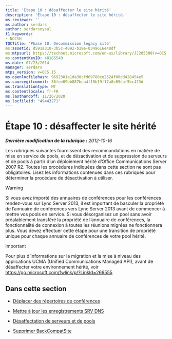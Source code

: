 ```yaml
---
title: 'Étape 10 : désaffecter le site hérité'
description: 'Étape 10 : désaffecter le site hérité.'
ms.reviewer: ''
ms.author: serdars
author: serdarsoysal
f1.keywords:
- NOCSH
TOCTitle: 'Phase 10: Decommission legacy site'
ms:assetid: d591a310-3b5c-4092-b19e-0349616e40df
ms:mtpsurl: https://technet.microsoft.com/en-us/library/JJ205300(v=OCS.15)
ms:contentKeyID: 48185540
ms.date: 07/23/2014
manager: serdars
mtps_version: v=OCS.15
ms.openlocfilehash: 9692301a1da38cfd69780ce2524f00dd428454e5
ms.sourcegitcommit: 36fee89bb887bea4f18b19f17a8c69daf5bc423d
ms.translationtype: MT
ms.contentlocale: fr-FR
ms.lasthandoff: 11/26/2020
ms.locfileid: "49443271"
---
```

# <a name="phase-10-decommission-legacy-site"></a>Étape 10 : désaffecter le site hérité

<div data-xmlns="http://www.w3.org/1999/xhtml">

<div class="topic" data-xmlns="http://www.w3.org/1999/xhtml" data-msxsl="urn:schemas-microsoft-com:xslt" data-cs="https://msdn.microsoft.com/">

<div data-asp="https://msdn2.microsoft.com/asp">



</div>

<div id="mainSection">

<div id="mainBody">

<span> </span>

_**Dernière modification de la rubrique :** 2012-10-16_

Les rubriques suivantes fournissent des recommandations en matière de mise en service de pools, et de désactivation et de suppression de serveurs et de pools à partir d’un déploiement hérité d’Office Communications Server 2007 R2. Toutes les procédures indiquées dans cette section ne sont pas obligatoires. Lisez les informations contenues dans ces rubriques pour déterminer la procédure de désactivation à utiliser.

<div>


> [!WARNING]  
> Si vous avez importé des annuaires de conférences pour les conférences rendez-vous sur Lync Server 2013, il est important de basculer la propriété de l’annuaire de conférences vers Lync Server 2013 avant de commencer à mettre vos pools en service. Si vous désorganisez un pool sans avoir préalablement transféré la propriété de l’annuaire de conférences, la fonctionnalité de connexion à toutes les réunions migrées ne fonctionnera plus. Vous devez effectuer cette étape pour une transition de propriété unique pour chaque annuaire de conférences de votre pool hérité.



</div>

<div>


> [!IMPORTANT]  
> Pour plus d’informations sur la migration et la mise à niveau des applications UCMA (Unified Communications Managed API), avant de désaffecter votre environnement hérité, voir <A href="https://go.microsoft.com/fwlink/p/?linkid=269555">https://go.microsoft.com/fwlink/p/?LinkId=269555</A>



</div>

<div>

## <a name="in-this-section"></a>Dans cette section

  - [Déplacer des répertoires de conférences](move-conference-directories.md)

  - [Mettre à jour les enregistrements SRV DNS](update-dns-srv-records.md)

  - [Désaffectation de serveurs et de pools](decommissioning-servers-and-pools.md)

  - [Supprimer BackCompatSite](remove-backcompatsite.md)

</div>

</div>

<span> </span>

</div>

</div>

</div>

